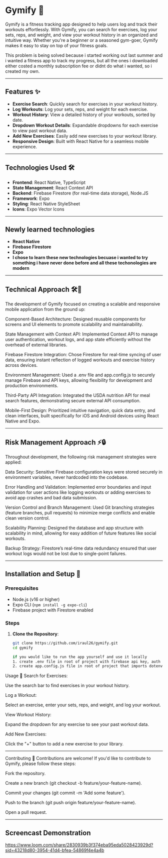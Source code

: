# Gymify 💪

Gymify is a fitness tracking app designed to help users log and track their workouts effortlessly. With Gymify, you can search for exercises, log your sets, reps, and weight, and view your workout history in an organized and intuitive way. Whether you're a beginner or a seasoned gym-goer, Gymify makes it easy to stay on top of your fitness goals.

This problem is being solved because i started working out last summer and i wanted a fitness app to track my progress, but all the ones i downloaded either costed a monthly subscription fee or didnt do what i wanted, so i created my own.

---

## Features ✨

- **Exercise Search**: Quickly search for exercises in your workout history.
- **Log Workouts**: Log your sets, reps, and weight for each exercise.
- **Workout History**: View a detailed history of your workouts, sorted by date.
- **Dropdown Workout Details**: Expandable dropdowns for each exercise to view past workout data.
- **Add New Exercises**: Easily add new exercises to your workout library.
- **Responsive Design**: Built with React Native for a seamless mobile experience.

---

## Technologies Used 🛠️

- **Frontend**: React Native, TypeScript
- **State Management**: React Context API
- **Backend**: Firebase Firestore (for real-time data storage), Node.JS
- **Framework**: Expo
- **Styling**: React Native StyleSheet
- **Icons**: Expo Vector Icons

---

## Newly learned technologies

- **React Native**
- **Firebase Firestore**
- **Expo**
- **I chose to learn these new technologies becuase i wanted to try something i have never done before and all these techonologies are modern**

---

## Technical Approach 🛠️🧠
The development of Gymify focused on creating a scalable and responsive mobile application from the ground up:

Component-Based Architecture: Designed reusable components for screens and UI elements to promote scalability and maintainability.

State Management with Context API: Implemented Context API to manage user authentication, workout logs, and app state efficiently without the overhead of external libraries.

Firebase Firestore Integration: Chose Firestore for real-time syncing of user data, ensuring instant reflection of logged workouts and exercise history across devices.

Environment Management: Used a .env file and app.config.js to securely manage Firebase and API keys, allowing flexibility for development and production environments.

Third-Party API Integration: Integrated the USDA nutrition API for meal search features, demonstrating secure external API consumption.

Mobile-First Design: Prioritized intuitive navigation, quick data entry, and clean interfaces, built specifically for iOS and Android devices using React Native and Expo.

---

## Risk Management Approach ⚡🔒
Throughout development, the following risk management strategies were applied:

Data Security: Sensitive Firebase configuration keys were stored securely in environment variables, never hardcoded into the codebase.

Error Handling and Validation: Implemented error boundaries and input validation for user actions like logging workouts or adding exercises to avoid app crashes and bad data submission.

Version Control and Branch Management: Used Git branching strategies (feature branches, pull requests) to minimize merge conflicts and enable clean version control.

Scalability Planning: Designed the database and app structure with scalability in mind, allowing for easy addition of future features like social workouts.

Backup Strategy: Firestore’s real-time data redundancy ensured that user workout logs would not be lost due to single-point failures.

---

## Installation and Setup 🚀

### Prerequisites
- Node.js (v16 or higher)
- Expo CLI (`npm install -g expo-cli`)
- Firebase project with Firestore enabled

### Steps
1. **Clone the Repository**:
   ```bash
   git clone https://github.com/iraul26/gymify.git
   cd gymify

   if you would like to run the app yourself and use it locally
   1. create .env file in root of project with firebase api key, auth domain, project id, storage bucket, sender id, app id, and usda third party api key.
   2. create app.config.js file in root of project that imports dotenv and has your firebaseConfig setup in the extra module


Usage 📱
Search for Exercises:

Use the search bar to find exercises in your workout history.

Log a Workout:

Select an exercise, enter your sets, reps, and weight, and log your workout.

View Workout History:

Expand the dropdown for any exercise to see your past workout data.

Add New Exercises:

Click the "+" button to add a new exercise to your library.

---

Contributing 🤝
Contributions are welcome! If you'd like to contribute to Gymify, please follow these steps:

Fork the repository.

Create a new branch (git checkout -b feature/your-feature-name).

Commit your changes (git commit -m 'Add some feature').

Push to the branch (git push origin feature/your-feature-name).

Open a pull request.

---

## Screencast Demonstration
https://www.loom.com/share/2830939b3f374eba95eda5028423929d?sid=43218d80-3954-41d4-bfea-54869f4e4a4b
